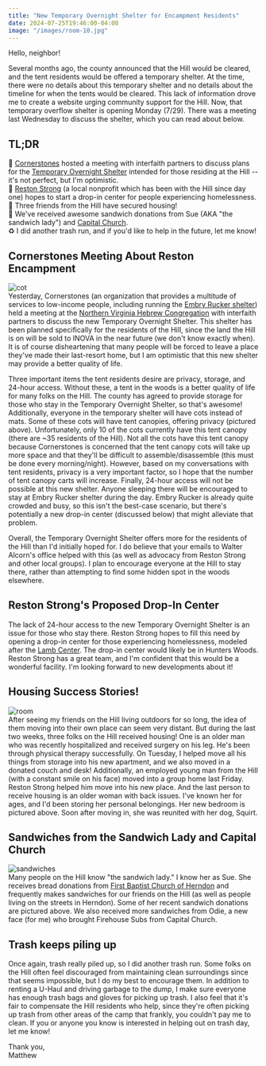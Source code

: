 ```yaml
---
title: "New Temporary Overnight Shelter for Encampment Residents"
date: 2024-07-25T19:46:00-04:00
image: "/images/room-10.jpg"
---
```


Hello, neighbor!

Several months ago, the county announced that the Hill would be cleared, and the tent residents would be offered a temporary shelter. At the time, there were no details about this temporary shelter and no details about the timeline for when the tents would be cleared. This lack of information drove me to create a website urging community support for the Hill. Now, that temporary overflow shelter is opening Monday (7/29). There was a meeting last Wednesday to discuss the shelter, which you can read about below.

## TL;DR
🕍 <a href="https://www.cornerstonesva.org/" target="_blank">Cornerstones</a> hosted a meeting with interfaith partners to discuss plans for the <a href="https://www.ffxnow.com/2024/07/23/just-in-temporary-homeless-shelter-to-open-in-reston-next-week/" target="_blank">Temporary Overnight Shelter</a> intended for those residing at the Hill -- it's not perfect, but I'm optimistic.  
💪 <a href="https://www.restonstrong.com/" target="_blank">Reston Strong</a> (a local nonprofit which has been with the Hill since day one) hopes to start a drop-in center for people experiencing homelessness.  
🏡 Three friends from the Hill have secured housing!  
🥪 We've received awesome sandwich donations from Sue (AKA "the sandwich lady") and <a href="https://www.capitalchurch.org/" target="_blank">Capital Church</a>.  
♻️ I did another trash run, and if you'd like to help in the future, let me know!  

## Cornerstones Meeting About Reston Encampment
![cot](/images/cot.jpg)   
Yesterday, Cornerstones (an organization that provides a multitude of services to low-income people, including running the <a href="https://www.cornerstonesva.org/services/food-financial-or-urgent-assistance/emergency-shelter/" target="_blank">Embry Rucker shelter</a>) held a meeting at the <a href="https://www.nvhcreston.org/" target="_blank">Northern Virginia Hebrew Congregation</a> with interfaith partners to discuss the new Temporary Overnight Shelter. This shelter has been planned specifically for the residents of the Hill, since the land the Hill is on will be sold to INOVA in the near future (we don't know exactly when). It is of course disheartening that many people will be forced to leave a place they've made their last-resort home, but I am optimistic that this new shelter may provide a better quality of life. 

Three important items the tent residents desire are privacy, storage, and 24-hour access. Without these, a tent in the woods is a better quality of life for many folks on the Hill. The county has agreed to provide storage for those who stay in the Temporary Overnight Shelter, so that's awesome! Additionally, everyone in the temporary shelter will have cots instead of mats. Some of these cots will have tent canopies, offering privacy (pictured above). Unfortunately, only 10 of the cots currently have this tent canopy (there are ~35 residents of the Hill). Not all the cots have this tent canopy because Cornerstones is concerned that the tent canopy cots will take up more space and that they'll be difficult to assemble/disassemble (this must be done every morning/night). However, based on my conversations with tent residents, privacy is a very important factor, so I hope that the number of tent canopy carts will increase. Finally, 24-hour access will not be possible at this new shelter. Anyone sleeping there will be encouraged to stay at Embry Rucker shelter during the day. Embry Rucker is already quite crowded and busy, so this isn't the best-case scenario, but there's potentially a new drop-in center (discussed below) that might alleviate that problem.

Overall, the Temporary Overnight Shelter offers more for the residents of the Hill than I'd initially hoped for. I do believe that your emails to Walter Alcorn's office helped with this (as well as advocacy from Reston Strong and other local groups). I plan to encourage everyone at the Hill to stay there, rather than attempting to find some hidden spot in the woods elsewhere.

## Reston Strong's Proposed Drop-In Center
The lack of 24-hour access to the new Temporary Overnight Shelter is an issue for those who stay there. Reston Strong hopes to fill this need by opening a drop-in center for those experiencing homelessness, modeled after the <a href="https://www.thelambcenter.org/" target="_blank">Lamb Center</a>. The drop-in center would likely be in Hunters Woods. Reston Strong has a great team, and I'm confident that this would be a wonderful facility. I'm looking forward to new developments about it!

## Housing Success Stories!
![room](/images/room.jpg)  
After seeing my friends on the Hill living outdoors for so long, the idea of them moving into their own place can seem very distant. But during the last two weeks, three folks on the Hill received housing! One is an older man who was recently hospitalized and received surgery on his leg. He's been through physical therapy successfully. On Tuesday, I helped move all his things from storage into his new apartment, and we also moved in a donated couch and desk! Additionally, an employed young man from the Hill (with a constant smile on his face) moved into a group home last Friday. Reston Strong helped him move into his new place. And the last person to receive housing is an older woman with back issues. I've known her for ages, and I'd been storing her personal belongings. Her new bedroom is pictured above. Soon after moving in, she was reunited with her dog, Squirt.

## Sandwiches from the Sandwich Lady and Capital Church
![sandwiches](/images/sandwiches.jpg)  
Many people on the Hill know "the sandwich lady." I know her as Sue. She receives bread donations from <a href="https://www.fbcherndon.org/" target="_blank">First Baptist Church of Herndon</a> and frequently makes sandwiches for our friends on the Hill (as well as people living on the streets in Herndon). Some of her recent sandwich donations are pictured above. We also received more sandwiches from Odie, a new face (for me) who brought Firehouse Subs from Capital Church.

## Trash keeps piling up
Once again, trash really piled up, so I did another trash run. Some folks on the Hill often feel discouraged from maintaining clean surroundings since that seems impossible, but I do my best to encourage them. In addition to renting a U-Haul and driving garbage to the dump, I make sure everyone has enough trash bags and gloves for picking up trash. I also feel that it's fair to compensate the Hill residents who help, since they're often picking up trash from other areas of the camp that frankly, you couldn't pay me to clean. If you or anyone you know is interested in helping out on trash day, let me know!

Thank you,  
Matthew